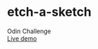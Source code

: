 # etch-a-sketch
Odin Challenge
<br>
<a href="https://starjunxbt.github.io/etch-a-sketch/" target="_blank">Live demo</a>
